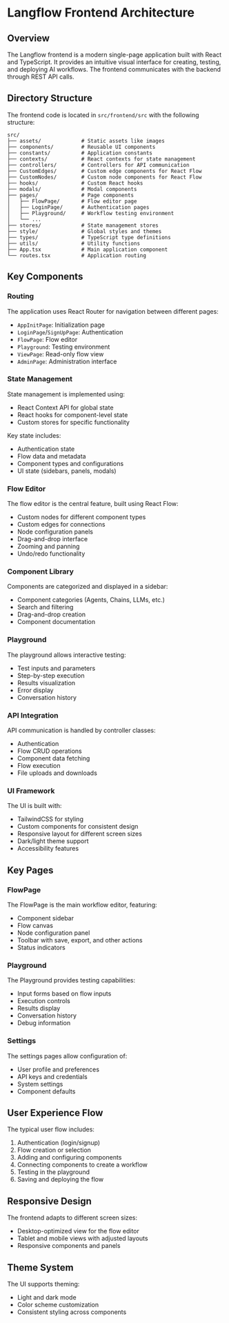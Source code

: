 # Langflow Frontend Architecture

## Overview

The Langflow frontend is a modern single-page application built with React and TypeScript. It provides an intuitive visual interface for creating, testing, and deploying AI workflows. The frontend communicates with the backend through REST API calls.

## Directory Structure

The frontend code is located in `src/frontend/src` with the following structure:

```
src/
├── assets/             # Static assets like images
├── components/         # Reusable UI components
├── constants/          # Application constants
├── contexts/           # React contexts for state management
├── controllers/        # Controllers for API communication
├── CustomEdges/        # Custom edge components for React Flow
├── CustomNodes/        # Custom node components for React Flow
├── hooks/              # Custom React hooks
├── modals/             # Modal components
├── pages/              # Page components
│   ├── FlowPage/       # Flow editor page
│   ├── LoginPage/      # Authentication pages
│   ├── Playground/     # Workflow testing environment
│   └── ...
├── stores/             # State management stores
├── style/              # Global styles and themes
├── types/              # TypeScript type definitions
├── utils/              # Utility functions
├── App.tsx             # Main application component
└── routes.tsx          # Application routing
```

## Key Components

### Routing

The application uses React Router for navigation between different pages:

- `AppInitPage`: Initialization page
- `LoginPage`/`SignUpPage`: Authentication
- `FlowPage`: Flow editor
- `Playground`: Testing environment
- `ViewPage`: Read-only flow view
- `AdminPage`: Administration interface

### State Management

State management is implemented using:

- React Context API for global state
- React hooks for component-level state
- Custom stores for specific functionality

Key state includes:
- Authentication state
- Flow data and metadata
- Component types and configurations
- UI state (sidebars, panels, modals)

### Flow Editor

The flow editor is the central feature, built using React Flow:

- Custom nodes for different component types
- Custom edges for connections
- Node configuration panels
- Drag-and-drop interface
- Zooming and panning
- Undo/redo functionality

### Component Library

Components are categorized and displayed in a sidebar:

- Component categories (Agents, Chains, LLMs, etc.)
- Search and filtering
- Drag-and-drop creation
- Component documentation

### Playground

The playground allows interactive testing:

- Test inputs and parameters
- Step-by-step execution
- Results visualization
- Error display
- Conversation history

### API Integration

API communication is handled by controller classes:

- Authentication
- Flow CRUD operations
- Component data fetching
- Flow execution
- File uploads and downloads

### UI Framework

The UI is built with:

- TailwindCSS for styling
- Custom components for consistent design
- Responsive layout for different screen sizes
- Dark/light theme support
- Accessibility features

## Key Pages

### FlowPage

The FlowPage is the main workflow editor, featuring:

- Component sidebar
- Flow canvas
- Node configuration panel
- Toolbar with save, export, and other actions
- Status indicators

### Playground

The Playground provides testing capabilities:

- Input forms based on flow inputs
- Execution controls
- Results display
- Conversation history
- Debug information

### Settings

The settings pages allow configuration of:

- User profile and preferences
- API keys and credentials
- System settings
- Component defaults

## User Experience Flow

The typical user flow includes:

1. Authentication (login/signup)
2. Flow creation or selection
3. Adding and configuring components
4. Connecting components to create a workflow
5. Testing in the playground
6. Saving and deploying the flow

## Responsive Design

The frontend adapts to different screen sizes:

- Desktop-optimized view for the flow editor
- Tablet and mobile views with adjusted layouts
- Responsive components and panels

## Theme System

The UI supports theming:

- Light and dark mode
- Color scheme customization
- Consistent styling across components